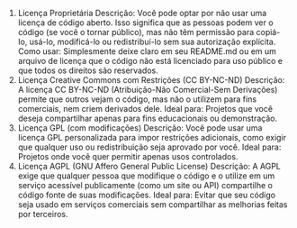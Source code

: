 1. Licença Proprietária
Descrição: Você pode optar por não usar uma licença de código aberto. Isso significa que as pessoas podem ver o código (se você o tornar público), mas não têm permissão para copiá-lo, usá-lo, modificá-lo ou redistribuí-lo sem sua autorização explícita.
Como usar: Simplesmente deixe claro em seu README.md ou em um arquivo de licença que o código não está licenciado para uso público e que todos os direitos são reservados.
2. Licença Creative Commons com Restrições (CC BY-NC-ND)
Descrição: A licença CC BY-NC-ND (Atribuição-Não Comercial-Sem Derivações) permite que outros vejam o código, mas não o utilizem para fins comerciais, nem criem derivados dele.
Ideal para: Projetos que você deseja compartilhar apenas para fins educacionais ou demonstração.
3. Licença GPL (com modificações)
Descrição: Você pode usar uma licença GPL personalizada para impor restrições adicionais, como exigir que qualquer uso ou redistribuição seja aprovado por você.
Ideal para: Projetos onde você quer permitir apenas usos controlados.
4. Licença AGPL (GNU Affero General Public License)
Descrição: A AGPL exige que qualquer pessoa que modifique o código e o utilize em um serviço acessível publicamente (como um site ou API) compartilhe o código fonte de suas modificações.
Ideal para: Evitar que seu código seja usado em serviços comerciais sem compartilhar as melhorias feitas por terceiros.
